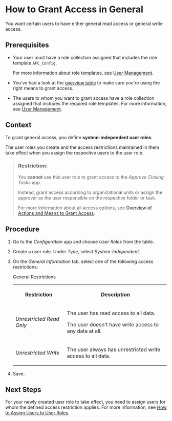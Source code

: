 <!-- loiob96fb86d38f34716bcb3c150c89d707d -->

# How to Grant Access in General

You want certain users to have either general read access or general write access.



<a name="loiob96fb86d38f34716bcb3c150c89d707d__prereq_swt_22h_sjb"/>

## Prerequisites

-   Your user must have a role collection assigned that includes the role template `AFC_Config`.

    For more information about role templates, see [User Management](../User_Management_ae7fa30.md).

-   You've had a look at the [overview table](Overview_of_Actions_and_Means_to_Grant_Access_6f05d23.md) to make sure you're using the right means to grant access.

-   The users to whom you want to grant access have a role collection assigned that includes the required role templates. For more information, see [User Management](../User_Management_ae7fa30.md).




## Context

To grant general access, you define **system-independent user roles**.

The user roles you create and the access restrictions maintained in them take effect when you assign the respective users to the user role.

> ### Restriction:  
> You **cannot** use this user role to grant access to the *Approve Closing Tasks* app.
> 
> Instead, grant access according to organizational units or assign the approver as the user responsible on the respective folder or task.
> 
> For more information about all access options, see [Overview of Actions and Means to Grant Access](Overview_of_Actions_and_Means_to_Grant_Access_6f05d23.md).



## Procedure

1.  Go to the *Configuration* app and choose *User Roles* from the table.

2.  Create a user role. Under *Type*, select *System-Independent*.

3.  On the *General Information* tab, select one of the following access restrictions:

    <a name="loiob96fb86d38f34716bcb3c150c89d707d__d7e1016"/>General Restrictions


    <table>
    <tr>
    <th>

    Restriction


    
    </th>
    <th>

    Description


    
    </th>
    </tr>
    <tr>
    <td>

    *Unrestricted Read Only*


    
    </td>
    <td>

    The user has read access to all data.

    The user doesn't have write access to any data at all.


    
    </td>
    </tr>
    <tr>
    <td>

    *Unrestricted Write*


    
    </td>
    <td>

    The user always has unrestricted write access to all data.


    
    </td>
    </tr>
    </table>
    
4.  Save.




<a name="loiob96fb86d38f34716bcb3c150c89d707d__postreq_rwn_gzl_bkb"/>

## Next Steps

For your newly created user role to take effect, you need to assign users for whom the defined access restriction applies. For more information, see [How to Assign Users to User Roles](How_to_Assign_Users_to_User_Roles_8729c2d.md).

